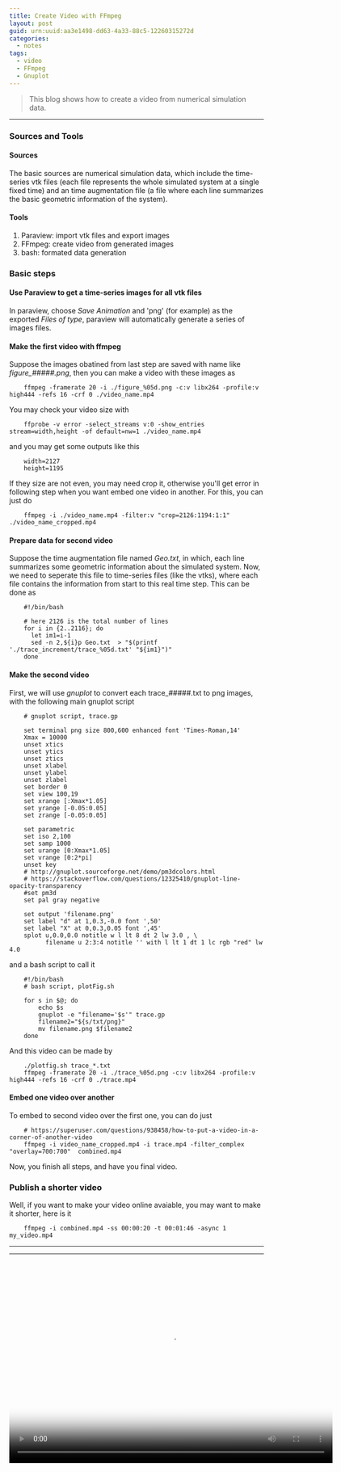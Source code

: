 ```yaml
---
title: Create Video with FFmpeg
layout: post
guid: urn:uuid:aa3e1498-dd63-4a33-88c5-12260315272d
categories:
  - notes
tags:
  - video
  - FFmpeg
  - Gnuplot
---
```



> This blog shows how to create a video from numerical simulation data.


---

### Sources and Tools

#### Sources

The basic sources are numerical simulation data, which include the time-series vtk files (each file represents the whole simulated system at a single fixed time) and 
an time augmentation file (a file where each line summarizes the basic geometric information of the system).

#### Tools

1. Paraview: import vtk files and export images
2. FFmpeg: create video from generated images
3. bash: formated data generation


### Basic steps

#### Use Paraview to get a time-series images for all vtk files
In paraview, choose *Save Animation* and 'png' (for example) as the exported *Files of type*,
paraview will automatically generate a series of images files.

#### Make the first video with ffmpeg
Suppose the images obatined from last step are saved with name like *figure_#####.png*, then you can make a video with these images as 
```
    ffmpeg -framerate 20 -i ./figure_%05d.png -c:v libx264 -profile:v high444 -refs 16 -crf 0 ./video_name.mp4
```

You may check your video size with 
```
    ffprobe -v error -select_streams v:0 -show_entries stream=width,height -of default=nw=1 ./video_name.mp4
```
and you may get some outputs like this
```
    width=2127
    height=1195
```

If they size are not even, you may need crop it, otherwise you'll get error in following step when you want embed one video in another.
For this, you can just do
```
    ffmpeg -i ./video_name.mp4 -filter:v "crop=2126:1194:1:1" ./video_name_cropped.mp4
```

#### Prepare data for second video
Suppose the time augmentation file named *Geo.txt*, in which, each line summarizes some geometric information about the simulated system.
Now, we need to seperate this file to time-series files (like the vtks), where each file contains the information from start to this 
real time step. This can be done as
```
    #!/bin/bash

    # here 2126 is the total number of lines
    for i in {2..2116}; do
      let im1=i-1
      sed -n 2,${i}p Geo.txt  > "$(printf './trace_increment/trace_%05d.txt' "${im1}")"
    done
```

#### Make the second video
First, we will use *gnuplot* to convert each trace_#####.txt to png images, with the following main gnuplot script
```
    # gnuplot script, trace.gp

    set terminal png size 800,600 enhanced font 'Times-Roman,14'
    Xmax = 10000
    unset xtics
    unset ytics
    unset ztics
    unset xlabel
    unset ylabel
    unset zlabel
    set border 0
    set view 100,19
    set xrange [:Xmax*1.05]
    set yrange [-0.05:0.05]
    set zrange [-0.05:0.05]
    
    set parametric
    set iso 2,100
    set samp 1000
    set urange [0:Xmax*1.05]
    set vrange [0:2*pi]
    unset key
    # http://gnuplot.sourceforge.net/demo/pm3dcolors.html
    # https://stackoverflow.com/questions/12325410/gnuplot-line-opacity-transparency
    #set pm3d
    set pal gray negative
    
    set output 'filename.png'
    set label "d" at 1,0.3,-0.0 font ',50'
    set label "X" at 0,0.3,0.05 font ',45'
    splot u,0.0,0.0 notitle w l lt 8 dt 2 lw 3.0 , \
          filename u 2:3:4 notitle '' with l lt 1 dt 1 lc rgb "red" lw 4.0
```

and a bash script to call it
```
    #!/bin/bash
    # bash script, plotFig.sh

    for s in $@; do
        echo $s
        gnuplot -e "filename='$s'" trace.gp
        filename2="${s/txt/png}"
        mv filename.png $filename2
    done
```

And this video can be made by
```
    ./plotfig.sh trace_*.txt
    ffmpeg -framerate 20 -i ./trace_%05d.png -c:v libx264 -profile:v high444 -refs 16 -crf 0 ./trace.mp4
```

#### Embed one video over another
To embed to second video over the first one, you can do just
```
    # https://superuser.com/questions/938458/how-to-put-a-video-in-a-corner-of-another-video
    ffmpeg -i video_name_cropped.mp4 -i trace.mp4 -filter_complex "overlay=700:700"  combined.mp4
```
Now, you finish all steps, and have you final video.

### Publish a shorter video
Well, if you want to make your video online avaiable, you may want to make it shorter, here is it
```
    ffmpeg -i combined.mp4 -ss 00:00:20 -t 00:01:46 -async 1 my_video.mp4
```

---


---

<video poster="/media/files/2021/05/09/poster.jpg" src="/media/files/2021/05/09/my_video.mp4" width="640" height="400" controls preload></video>

